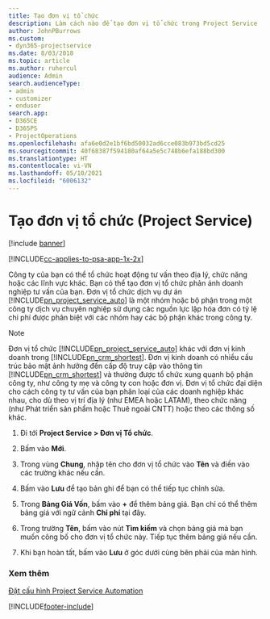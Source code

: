 ```yaml
---
title: Tạo đơn vị tổ chức
description: Làm cách nào để tạo đơn vị tổ chức trong Project Service
author: JohnPBurrows
ms.custom:
- dyn365-projectservice
ms.date: 8/03/2018
ms.topic: article
ms.author: ruhercul
audience: Admin
search.audienceType:
- admin
- customizer
- enduser
search.app:
- D365CE
- D365PS
- ProjectOperations
ms.openlocfilehash: afa6e0d2e1bf6bd50032ad6cce083b973bd5cd25
ms.sourcegitcommit: 40f68387f594180af64a5e5c748b6efa188bd300
ms.translationtype: HT
ms.contentlocale: vi-VN
ms.lasthandoff: 05/10/2021
ms.locfileid: "6006132"
---
```

# <a name="create-organizational-units-project-service"></a>Tạo đơn vị tổ chức (Project Service)

[!include [banner](../includes/psa-now-project-operations.md)]

[!INCLUDE[cc-applies-to-psa-app-1x-2x](../includes/cc-applies-to-psa-app-1x-2x.md)]

Công ty của bạn có thể tổ chức hoạt động tư vấn theo địa lý, chức năng hoặc các lĩnh vực khác. Bạn có thể tạo đơn vị tổ chức phản ánh doanh nghiệp tư vấn của bạn. Đơn vị tổ chức dịch vụ dự án [!INCLUDE[pn_project_service_auto](../includes/pn-project-service-auto.md)] là một nhóm hoặc bộ phận trong một công ty dịch vụ chuyên nghiệp sử dụng các nguồn lực lập hóa đơn có tỷ lệ chi phí được phân biệt với các nhóm hay các bộ phận khác trong công ty.  
  
> [!NOTE]
>  Đơn vị tổ chức [!INCLUDE[pn_project_service_auto](../includes/pn-project-service-auto.md)] khác với đơn vị kinh doanh trong [!INCLUDE[pn_crm_shortest](../includes/pn-crm-shortest.md)]. Đơn vị kinh doanh có nhiều cấu trúc bảo mật ảnh hưởng đến cấp độ truy cập vào thông tin [!INCLUDE[pn_crm_shortest](../includes/pn-crm-shortest.md)] và thường được tổ chức xung quanh bộ phận công ty, như công ty mẹ và công ty con hoặc đơn vị. Đơn vị tổ chức đại diện cho cách công ty tư vấn của bạn phân loại của các doanh nghiệp khác nhau, cho dù theo vị trí địa lý (như EMEA hoặc LATAM), theo chức năng (như Phát triển sản phẩm hoặc Thuê ngoài CNTT) hoặc theo các thông số khác.  
  
1.  Đi tới **Project Service > Đơn vị Tổ chức**.  
  
2.  Bấm vào **Mới**.  
  
3.  Trong vùng **Chung**, nhập tên cho đơn vị tổ chức vào **Tên** và điền vào các trường khác nếu cần.  
  
4.  Bấm vào **Lưu** để tạo bản ghi để bạn có thể tiếp tục chỉnh sửa.  
  
5.  Trong **Bảng Giá Vốn**, bấm vào **+** để thêm bảng giá. Bạn chỉ có thể thêm bảng giá với ngữ cảnh **Chi phí** tại đây.  
  
6.  Trong trường **Tên**, bấm vào nút **Tìm kiếm** và chọn bảng giá mà bạn muốn công bố cho đơn vị tổ chức này. Tiếp tục thêm bảng giá nếu cần.  
  
7.  Khi bạn hoàn tất, bấm vào **Lưu** ở góc dưới cùng bên phải của màn hình.  
  
### <a name="see-also"></a>Xem thêm  
 [Đặt cấu hình Project Service Automation](../psa/configure.md)


[!INCLUDE[footer-include](../includes/footer-banner.md)]